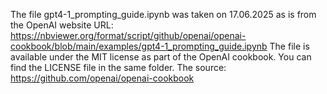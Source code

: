The file gpt4-1_prompting_guide.ipynb was taken on 17.06.2025 as is from the OpenAI website URL: 
https://nbviewer.org/format/script/github/openai/openai-cookbook/blob/main/examples/gpt4-1_prompting_guide.ipynb 
The file is available under the MIT license as part of the OpenAI cookbook. You can find the LICENSE file in the same folder.
The source: https://github.com/openai/openai-cookbook
